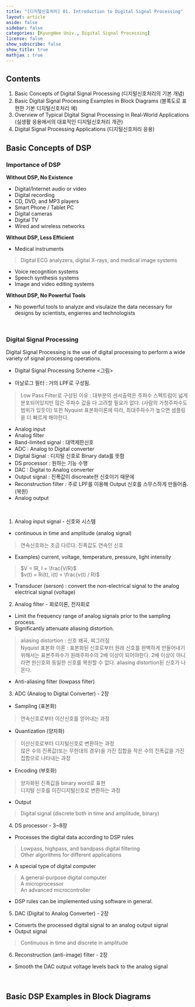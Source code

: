 ```yaml
---
title: "[디지털신호처리] 01. Introduction to Digital Signal Processing"
layout: article
aside: false
sidebar: false
categories: [KyungHee Univ., Digital Signal Processing]
license: false
show_subscribe: false
show_title: true
mathjax : true
---
```


## Contents

1. Basic Concepts of Digital Signal Processing (디지털신호처리의 기본 개념)
2. Basic Digital Signal Processing Examples in Block Diagrams (블록도로 표현한 기본 디지털신호처리 예)
3. Overview of Typical Digital Signal Processing in Real-World Applications (실생활 응용에서의 대표적인 디지털신호처리 개관)
4. Digital Signal Processing Applications (디지털신호처리 응용)

## Basic Concepts of DSP

### Importance of DSP

**Without DSP, No Existence**
- Digital/Internet audio or video
- Digital recording
- CD, DVD, and MP3 players
- Smart Phone / Tablet PC
- Digital cameras
- Digital TV
- Wired and wireless networks

**Without DSP, Less Efficient**
- Medical instruments
> Digital ECG analyzers, digital X-rays, and medical image systems
- Voice recognition systems
- Speech synthesis systems
- Image and video editing systems

**Without DSP, No Powerful Tools**
- No powerful tools to analyze and visulaize the data necessary for designs by scientists, engierres and technologists

<br>

### Digital Signal Processing

Digital Signal Processing is the use of digital processing to perform a wide variety of signal processing operations.

- Digital Signal Processing Scheme
<그림>

- 아날로그 필터 : 거의 LPF로 구성됨.
> Low Pass Filter로 구성된 이유 : 대부분의 센서출력은 주파수 스펙트럼이 넓게 분포되어있지만 많은 주파수 값을 다 고려할 필요가 없다. (사람의 가청주파수도 범위가 있듯이) 또한 Nyquist 표본화이론에 따라, 최대주파수가 높으면 샘플링을 더 빠르게 해야한다.
- Analog input
- Analog filter
- Band-limited signal : 대역제한신호
- ADC : Analog to Digital converter
- Digital Signal : 디지털 신호로 Binary data를 뜻함
- DS processor : 원하는 기능 수행
- DAC : Digital to Analog converter
- Output signal : 진폭값이 discreate한 신호이기 때문에
- Reconstruction filter : 주로 LPF를 이용해 Output 신호를 스무스하게 만들어줌.(복원)
- Analog output

<br>

1. Analog input signal - 신호와 시스템
- continuous in time and amplitude (analog signal)
> 연속신호와는 조금 다르다. 진폭값도 연속인 신호<br>
- Examples) current, voltage, temperature, pressure, light intensity
> $V = IR, I = \frac{V/R}$<br>
> $v(t) = Ri(t), i(t) = \frac{v(t) / R}$<br>
- Transducer (serson) : convert the non-electrical signal to the analog electrical signal (voltage)

2. Analog filter - 회로이론, 전자회로
- Limit the frequency range of analog signals prior to the sampling process.
- Significantly attenuate aliasing distortion.
> aliasing distortion : 신호 왜곡, 찌그러짐<br>
> Nyquist 표본화 이론 : 표본화된 신호로부터 원래 신호를 완벽하게 만들어내기 위해서는 표본주파수가 원래주파수의 2배 이상이 되어야한다. 2배 이상이 아니라면 원신호와 동일한 신호를 복원할 수 없다. aliasing distortion된 신호가 나온다.
- Anti-aliasing filter (lowpass filter)

3. ADC (Analog to Digital Converter) - 2장
- Sampling (표본화)
> 연속신호로부터 이산신호를 얻어내는 과정
- Quantization (양자화)
> 이산신호로부터 디지털신호로 변환하는 과정<br>
> 많은 수의 진폭값(또는 무한대의 경우)을 가진 집합을 작은 수의 진폭값을 가진 집합으로 나타내는 과정
- Encoding (부호화)
> 양자화된 진폭값을 binary word로 표현<br>
> 디지털 신호를 이진디지털신호로 변환하는 과정
- Output
> Digital signal (discrete both in time and amplitude, binary)

4. DS processor - 3~8장
- Processes the digital data according to DSP rules
> Lowpass, highpass, and bandpass digital filtering<br>
> Other algorithms for different applications
- A special type of digital computer
> A general-purpose digital computer<br>
> A microprocessor<br>
> An advanced microcontroller
- DSP rules can be implemented using software in general.

5. DAC (Digital to Analog Converter) - 2장
- Converts the processed digital signal to an analog output signal
- Output signal
> Continuous in time and discrete in amplitude

6. Reconstruction (anti-image) filter - 2장
- Smooth the DAC output voltage levels back to the analog signal

<br>

## Basic DSP Examples in Block Diagrams